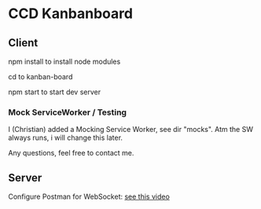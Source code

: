 # CCD Kanbanboard

## Client

npm install to install node modules

cd to kanban-board

npm start to start dev server

### Mock ServiceWorker / Testing

I (Christian) added a Mocking Service Worker, see dir "mocks".
Atm the SW always runs, i will change this later.

Any questions, feel free to contact me.

## Server
Configure Postman for WebSocket: [see this video](https://www.youtube.com/watch?v=mldXZb7RVHk)